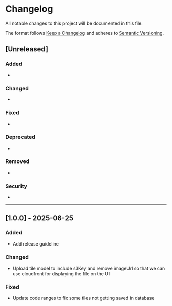 # Changelog

All notable changes to this project will be documented in this file.

The format follows [Keep a Changelog](https://keepachangelog.com/en/1.0.0/)
and adheres to [Semantic Versioning](https://semver.org/).

## [Unreleased]

### Added

- <!-- New features go here -->

### Changed

- <!-- Changes in existing functionality -->

### Fixed

- <!-- Bug fixes -->

### Deprecated

- <!-- Soon-to-be removed features -->

### Removed

- <!-- Now-removed features -->

### Security

- <!-- Security-related updates -->

---

## [1.0.0] - 2025-06-25

### Added

- Add release guideline

### Changed

- Upload tile model to include s3Key and remove imageUrl so that we can use cloudfront for displaying the file on the UI

### Fixed

- Update code ranges to fix some tiles not getting saved in database
